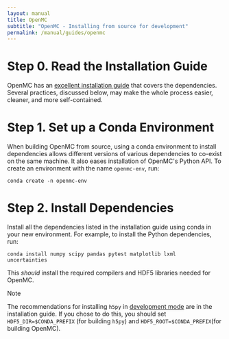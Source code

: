 ```yaml
---
layout: manual
title: OpenMC
subtitle: "OpenMC - Installing from source for development"
permalink: /manual/guides/openmc
---
```


# Step 0. Read the Installation Guide
OpenMC has an [excellent installation
guide](https://docs.openmc.org/en/stable/usersguide/install.html#installing-from-source)
that covers the dependencies. Several practices, discussed below, may 
make the whole process easier, cleaner, and more self-contained.

# Step 1. Set up a Conda Environment
When building OpenMC from source, using a conda environment to install
dependencies allows different versions of various dependencies to co-exist on
the same machine. It also eases installation of OpenMC's Python API. 
To create an environment with the  name `openmc-env`, run:

```
conda create -n openmc-env
```

# Step 2. Install Dependencies
Install all the dependencies listed in the installation guide using conda in your new environment. For
example, to install the Python dependencies, run:
```
conda install numpy scipy pandas pytest matplotlib lxml
uncertainties
```
This _should_ install the required compilers and HDF5 libraries needed for
OpenMC.
> [!NOTE] 
> The recommendations for installing `h5py` in 
> [development mode](https://docs.openmc.org/en/stable/usersguide/install.html#installing-in-development-mode)
> are in the installation guide. If you chose to do this, you should set
> `HDF5_DIR=$CONDA_PREFIX` (for building `h5py`) and `HDF5_ROOT=$CONDA_PREFIX`(for
> building OpenMC).
